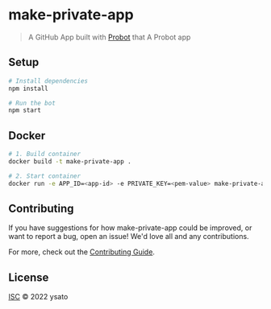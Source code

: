 # make-private-app

> A GitHub App built with [Probot](https://github.com/probot/probot) that A Probot app

## Setup

```sh
# Install dependencies
npm install

# Run the bot
npm start
```

## Docker

```sh
# 1. Build container
docker build -t make-private-app .

# 2. Start container
docker run -e APP_ID=<app-id> -e PRIVATE_KEY=<pem-value> make-private-app
```

## Contributing

If you have suggestions for how make-private-app could be improved, or want to report a bug, open an issue! We'd love all and any contributions.

For more, check out the [Contributing Guide](CONTRIBUTING.md).

## License

[ISC](LICENSE) © 2022 ysato
